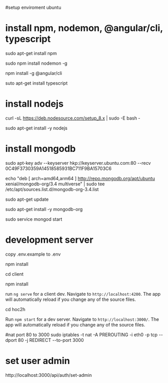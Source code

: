 #setup enviroment ubuntu

# install npm, nodemon, @angular/cli, typescript
sudo apt-get install npm

sudo npm install nodemon -g

npm install -g @angular/cli

suto apt-get install typescript

# install nodejs
curl -sL https://deb.nodesource.com/setup_8.x | sudo -E bash -

sudo apt-get install -y nodejs

# install mongodb
sudo apt-key adv --keyserver hkp://keyserver.ubuntu.com:80 --recv 0C49F3730359A14518585931BC711F9BA15703C6

echo "deb [ arch=amd64,arm64 ] http://repo.mongodb.org/apt/ubuntu xenial/mongodb-org/3.4 multiverse" | sudo tee /etc/apt/sources.list.d/mongodb-org-3.4.list

sudo apt-get update

sudo apt-get install -y mongodb-org

sudo service mongod start

# development server

copy .env.example to .env

npm install

cd client

npm install

run `ng serve` for a client dev. Navigate to `http://localhost:4200`.  The app will automatically reload if you change any of the source files.

cd hoc2h

Run `npm start` for a dev server. Navigate to `http://localhost:3000/`. The app will automatically reload if you change any of the source files.

#nat port 80 to 3000
sudo iptables -t nat -A PREROUTING -i eth0 -p tcp --dport 80 -j REDIRECT --to-port 3000

# set user admin
http://localhost:3000/api/auth/set-admin
